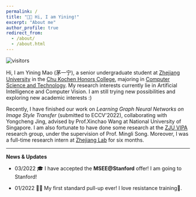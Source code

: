 ```yaml
---
permalink: /
title: "👧🏻 Hi, I am Yining!"
excerpt: "About me"
author_profile: true
redirect_from: 
  - /about/
  - /about.html
---
```

![visitors](https://visitor-badge.laobi.icu/badge?page_id=yining-mao.github.io)

Hi, I am Yining Mao (茅一宁), a senior undergraduate student at [Zhejiang University](https://www.zju.edu.cn/english/) in the [Chu Kochen Honors College](http://ckc.zju.edu.cn/ckcen/main.psp), majoring in [Computer Science and Technology](http://www.en.cs.zju.edu.cn/). My research interests currently lie in Artificial Intelligence and Computer Vision. I am still trying new possibilities and exploring new academic interests :)

Recently, I have finished our work on *Learning Graph Neural Networks on Image Style Transfer* (submitted to ECCV'2022), collaborating with Yongcheng Jing, advised by Prof.Xinchao Wang at National University of Singapore. I am also fortunate to have done some research at the [ZJU VIPA](https://www.vipazoo.cn/) research group, under the supervision of Prof. Mingli Song. Moreover, I was a full-time research intern at [Zhejiang Lab](https://en.zhejianglab.com/) for six months.

----

**News & Updates**

- 03/2022 🎓 I have accepted the **MSEE@Stanford** offer! I am going to Stanford!

- 01/2022 🏋️‍♂️ My first standard pull-up ever! I love resistance training💪.

